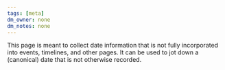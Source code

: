 ```yaml
---
tags: [meta]
dm_owner: none
dm_notes: none
---
```


This page is meant to collect date information that is not fully incorporated into events, timelines, and other pages. It can be used to jot down a (canonical) date that is not otherwise recorded. 


